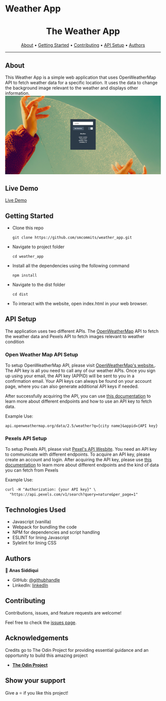 # Weather App

<h1 align="center">
  
</h1>

<h1 align="center">The Weather App</h1>
      
<p align="center">
  <a href="#about">About</a> •
  <a href="#getting-started">Getting Started</a> •
  <a href="#contributing">Contributing</a> •
  <a href="#api-setup">API Setup</a> •
  <a href="#authors">Authors</a>
</p>

---

## About
This Weather App is a simple web application that uses OpenWeatherMap API  to fetch weather data for a specific location. It uses the data to change the background image relevant to the weather and displays other information.
![screenshot](./screen.jpg)

## Live Demo
[Live Demo](https://smcommits.github.io/weather_app/)

## Getting Started

* Clone this repo
    ```
    git clone https://github.com/smcommits/weather_app.git
    ```
* Navigate to project folder
    ```
    cd weather_app
    ```
* Install all the dependencies using the following command
    ```
    npm install
    ```
* Navigate to the dist folder 
   ```
   cd dist
   ```
* To interact with the website, open index.html in your web browser.

## API Setup

The application uses two different APIs. The [OpenWeatherMap](https://openweathermap.org/) API to fetch the weather data and Pexels API to fetch images relevant to weather condition

### Open Weather Map API Setup
To setup OpenWeatherMap API, please visit [OpenWeatherMap's website.](https://openweathermap.org/). The API key is all you need to call any of our weather APIs.
Once you sign up using your email, the API key (APPID) will be sent to you in a confirmation email. 
Your API keys can always be found on your account page, where you can also generate additional API keys if needed.

After successfully acquiring the API, you can use [this documentation](https://openweathermap.org/current) to learn more about different endpoints and how to use an API key to fetch data. 

Example Use:

```
api.openweathermap.org/data/2.5/weather?q={city name}&appid={API key}
```

### Pexels API Setup
To setup Pexels API, please visit [Pexel's API Wesbite](https://www.pexels.com/api/). You need an API key to communicate with different endpoints. To acquire an API key, please create an account and login. 
After acquiring the API key, please use [this documentation](https://www.pexels.com/api/documentation/) to learn more about different endpoints and the kind of data you can fetch from Pexels

Example Use:
```
curl -H "Authorization: {your API key}" \
  "https://api.pexels.com/v1/search?query=nature&per_page=1"
```

## Technologies Used
- Javascript (vanilla)
- Webpack for bundling the code
- NPM for dependencies and script handling
- ESLINT for lining Javascript
- Sylelint for lining CSS


## Authors

👤 **Anas Siddiqui**
  - GitHub: [@githubhandle](https://github.com/smcommits)
  - LinkedIn: [linkedIn](https://linkedin.com/in/sm-anas)


## Contributing

Contributions, issues, and feature requests are welcome!

Feel free to check the [issues page](https://github.com/smcommits/private-events/issues).


## Acknowledgements

Credits go to The Odin Project for providing essential guidance and an opportunity to build this amazing project
  - [**The Odin Project**](https://www.theodinproject.com/home)

## Show your support

Give a ⭐️ if you like this project!

